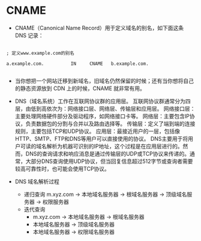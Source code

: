 


# CNAME
* CNAME（Canonical Name Record）用于定义域名的别名，如下面这条 DNS 记录：

```

; 定义www.example.com的别名

a.example.com.          IN     CNAME   b.example.com.


```

* 当你想把一个网站迁移到新域名，旧域名仍然保留的时候；还有当你想将自己的静态资源放到 CDN 上的时候，CNAME 就非常有用。




* DNS（域名系统）工作在互联网协议群的应用层。
互联网协议群通常分为四层，由低到高依次为：网络接口层、网络层、传输层和应用层。
网络接口层：主要处理网络硬件部分及驱动程序，如网络接口卡等。
网络层：主要包含IP协议，负责数据包的分割与合并以及路由选择等。
传输层：定义了端到端的连接规则，主要包括TCP和UDP协议。
应用层：最接近用户的一层，包括像HTTP、SMTP、FTP和DNS等用户可以直接使用的协议。
DNS主要用于将用户可读的域名解析为机器可识别的IP地址，这个过程是在应用层进行的。然而，DNS的查询请求和响应消息是通过传输层的UDP或TCP协议来传递的。通常，大部分DNS查询使用UDP协议，但当回复信息超过512字节或查询者需要较高可靠性时，也可能会使用TCP协议。


* DNS 域名解析过程
    - 递归查询  m.xyz.com -> 本地域名服务器 -> 根域名服务器  -> 顶级域名服务器  -> 权限服务器
    - 迭代查询 
        - m.xyz.com -> 本地域名服务器 -> 根域名服务器
        - 本地域名服务器 ->  顶级域名服务器  
        - 本地域名服务器 -> 权限域名服务器